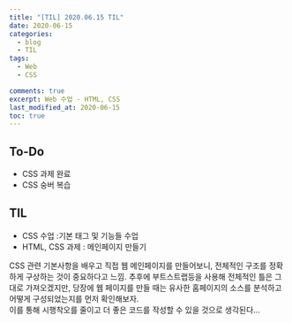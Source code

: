 ```yaml
---
title: "[TIL] 2020.06.15 TIL"
date: 2020-06-15
categories:
  - blog
  - TIL
tags:
  - Web
  - CSS

comments: true
excerpt: Web 수업 - HTML, CSS
last_modified_at: 2020-06-15
toc: true
---
```


## To-Do

- CSS 과제 완료 
- CSS 숭버 복습

## TIL

- CSS 수업 :기본 태그 및 기능들 수업  
- HTML, CSS 과제 : 메인페이지 만들기  

CSS 관련 기본사항을 배우고 직접 웹 메인페이지를 만들어보니, 전체적인 구조를 정확하게 구상하는 것이 중요하다고 느낌. 추후에 부트스트랩등을 사용해 전체적인 틀은 그대로 가져오겠지만, 당장에 웹 페이지를 만들 때는 유사한 홈페이지의 소스를 분석하고 어떻게 구성되었는지를 먼저 확인해보자.   
이를 통해 시행착오를 줄이고 더 좋은 코드를 작성할 수 있을 것으로 생각된다...


